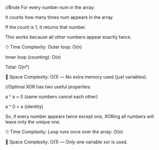 //Brute
For every number num in the array:

It counts how many times num appears in the array.

If the count is 1, it returns that number.

This works because all other numbers appear exactly twice.

⏱ Time Complexity:
Outer loop: O(n)

Inner loop (counting): O(n)

Total: O(n²)

💾 Space Complexity:
O(1) — No extra memory used (just variables).

//Optimal
XOR has two useful properties:

a ^ a = 0 (same numbers cancel each other)

a ^ 0 = a (identity)

So, if every number appears twice except one, XORing all numbers will leave only the unique one.

⏱ Time Complexity:
Loop runs once over the array: O(n)

💾 Space Complexity:
O(1) — Only one variable xor is used.
